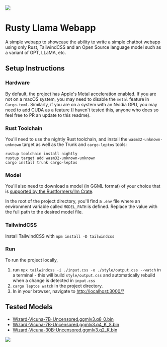 <picture>
<img src="https://raw.githubusercontent.com/Me163/rusty_llama/main/demo.gif" />
</picture>

# Rusty Llama Webapp
A simple webapp to showcase the ability to write a simple chatbot webapp using only Rust, TailwindCSS and an Open Source language model such as a variant of GPT, LLaMA, etc.

## Setup Instructions

### Hardware
By default, the project has Apple's Metal acceleration enabled. If you are not on a macOS system, you may need to disable the `metal` feature in `Cargo.toml`. Similarly, if you are on a system with an Nvidia GPU, you may need to add CUDA as a feature (I haven't tested this, anyone who does so feel free to PR an update to this readme).

### Rust Toolchain
You'll need to use the nightly Rust toolchain, and install the `wasm32-unknown-unknown` target as well as the Trunk and `cargo-leptos` tools:
```
rustup toolchain install nightly
rustup target add wasm32-unknown-unknown
cargo install trunk cargo-leptos
```
### Model
You'll also need to download a model (in GGML format) of your choice that is [supported by the Rustformers/llm Crate](https://huggingface.co/models?search=ggml).

In the root of the project directory, you'll find a `.env` file where an environment variable called `MODEL_PATH` is defined. Replace the value with the full path to the desired model file.

### TailwindCSS
Install TailwindCSS with `npm install -D tailwindcss`

### Run
To run the project locally, 
1. run `npx tailwindcss -i ./input.css -o ./style/output.css --watch` in a terminal - this will build `style/output.css` and automatically rebuild when a change is detected in `input.css`
1. `cargo leptos watch` in the project directory. 
1. In in your browser, navigate to [http://localhost:3000/?](http://localhost:3000/?)

## Tested Models
* [Wizard-Vicuna-7B-Uncensored.ggmlv3.q8_0.bin](https://huggingface.co/TheBloke/Wizard-Vicuna-7B-Uncensored-GGML)
* [Wizard-Vicuna-7B-Uncensored.ggmlv3.q4_K_S.bin](https://huggingface.co/TheBloke/Wizard-Vicuna-7B-Uncensored-GGML)
* [Wizard-Vicuna-30B-Uncensored.ggmlv3.q2_K.bin](https://huggingface.co/TheBloke/Wizard-Vicuna-30B-Uncensored-GGML)

<picture>
<img src="https://raw.githubusercontent.com/Me163/rusty_llama/main/metal_llama.png" />
</picture>
